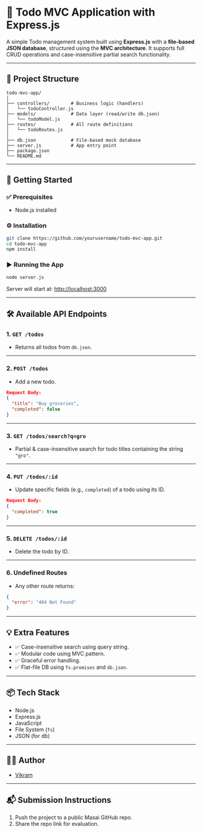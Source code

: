 # 📝 Todo MVC Application with Express.js

A simple Todo management system built using **Express.js** with a **file-based JSON database**, structured using the **MVC architecture**. It supports full CRUD operations and case-insensitive partial search functionality.

---

## 📁 Project Structure

```
todo-mvc-app/
│
├── controllers/        # Business logic (handlers)
│   └── todoController.js
├── models/             # Data layer (read/write db.json)
│   └── todoModel.js
├── routes/             # All route definitions
│   └── todoRoutes.js
│
├── db.json             # File-based mock database
├── server.js           # App entry point
├── package.json
└── README.md
```

---

## 🚀 Getting Started

### ✅ Prerequisites
- Node.js installed

### ⚙️ Installation

```bash
git clone https://github.com/yourusername/todo-mvc-app.git
cd todo-mvc-app
npm install
```

### ▶️ Running the App

```bash
node server.js
```

Server will start at: [http://localhost:3000](http://localhost:3000)

---

## 🛠️ Available API Endpoints

### 1. `GET /todos`
- Returns all todos from `db.json`.

---

### 2. `POST /todos`
- Add a new todo.
```json
Request Body:
{
  "title": "Buy groceries",
  "completed": false
}
```

---

### 3. `GET /todos/search?q=gro`
- Partial & case-insensitive search for todo titles containing the string `"gro"`.

---

### 4. `PUT /todos/:id`
- Update specific fields (e.g., `completed`) of a todo using its ID.
```json
Request Body:
{
  "completed": true
}
```

---

### 5. `DELETE /todos/:id`
- Delete the todo by ID.

---

### 6. Undefined Routes
- Any other route returns:
```json
{
  "error": "404 Not Found"
}
```

---

## 💡 Extra Features
- ✅ Case-insensitive search using query string.
- ✅ Modular code using MVC pattern.
- ✅ Graceful error handling.
- ✅ Flat-file DB using `fs.promises` and `db.json`.

---

## 📦 Tech Stack
- Node.js
- Express.js
- JavaScript
- File System (`fs`)
- JSON (for db)

---

## 🧑‍💻 Author
- [Vikram](https://github.com/vikram043)

---

## 📬 Submission Instructions
1. Push the project to a public Masai GitHub repo.
2. Share the repo link for evaluation.
